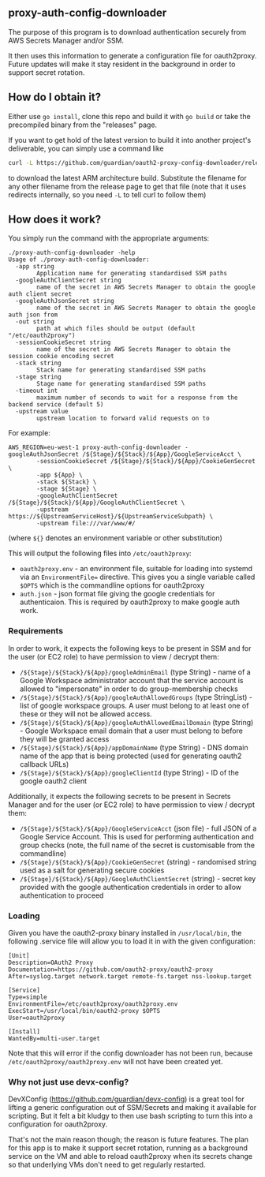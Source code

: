 proxy-auth-config-downloader
----------------------------

The purpose of this program is to download authentication securely from AWS Secrets Manager and/or SSM.

It then uses this information to generate a configuration file for oauth2proxy.  Future updates will make it
stay resident in the background in order to support secret rotation.

## How do I obtain it?

Either use `go install`, clone this repo and build it with `go build` or take the precompiled binary from the
"releases" page.

If you want to get hold of the latest version to build it into another project's deliverable, you can simply use
a command like 

```bash
curl -L https://github.com/guardian/oauth2-proxy-config-downloader/releases/latest/download/oauth2-proxy-config-downloader.aarch64.gz | gunzip > oauth2-proxy-config-downloader 
```

to download the latest ARM architecture build.  Substitute the filename for any other filename from the release page to get
that file (note that it uses redirects internally, so you need `-L` to tell curl to follow them)


## How does it work?

You simply run the command with the appropriate arguments:
```
./proxy-auth-config-downloader -help
Usage of ./proxy-auth-config-downloader:
  -app string
    	Application name for generating standardised SSM paths
  -googleAuthClientSecret string
    	name of the secret in AWS Secrets Manager to obtain the google auth client secret
  -googleAuthJsonSecret string
    	name of the secret in AWS Secrets Manager to obtain the google auth json from
  -out string
    	path at which files should be output (default "/etc/oauth2proxy")
  -sessionCookieSecret string
    	name of the secret in AWS Secrets Manager to obtain the session cookie encoding secret
  -stack string
    	Stack name for generating standardised SSM paths
  -stage string
    	Stage name for generating standardised SSM paths
  -timeout int
    	maximum number of seconds to wait for a response from the backend service (default 5)
  -upstream value
    	upstream location to forward valid requests on to
```

For example:
```
AWS_REGION=eu-west-1 proxy-auth-config-downloader -googleAuthJsonSecret /${Stage}/${Stack}/${App}/GoogleServiceAcct \
        -sessionCookieSecret /${Stage}/${Stack}/${App}/CookieGenSecret \
        -app ${App} \
        -stack ${Stack} \
        -stage ${Stage} \
        -googleAuthClientSecret /${Stage}/${Stack}/${App}/GoogleAuthClientSecret \
        -upstream https://${UpstreamServiceHost}/${UpstreamServiceSubpath} \
        -upstream file:///var/www/#/
```

(where `${}` denotes an environment variable or other substitution)

This will output the following files into `/etc/oauth2proxy`:
- `oauth2proxy.env` - an environment file, suitable for loading into systemd via an `EnvironmentFile=` directive.  This gives
    you a single variable called `$OPTS` which is the commandline options for oauth2proxy
- `auth.json` - json format file giving the google credentials for authenticaion. This is required by oauth2proxy to make
    google auth work.

### Requirements

In order to work, it expects the following keys to be present in SSM and for the user (or EC2 role) to have permission
to view / decrypt them:
- `/${Stage}/${Stack}/${App}/googleAdminEmail` (type String) - name of a Google Workspace administrator account that the service account
is allowed to "impersonate" in order to do group-membership checks
- `/${Stage}/${Stack}/${App}/googleAuthAllowedGroups` (type StringList) - list of google workspace groups. A user must belong to
at least one of these or they will not be allowed access.
- `/${Stage}/${Stack}/${App}/googleAuthAllowedEmailDomain` (type String) - Google Workspace email domain that a user must belong to
before they will be granted access
- `/${Stage}/${Stack}/${App}/appDomainName` (type String) - DNS domain name of the app that is being protected (used for generating
oauth2 callback URLs)
- `/${Stage}/${Stack}/${App}/googleClientId` (type String) - ID of the google oauth2 client

Additionally, it expects the following secrets to be present in Secrets Manager and for the user (or EC2 role) to have
permission to view / decrypt them:

- `/${Stage}/${Stack}/${App}/GoogleServiceAcct` (json file) - full JSON of a Google Service Account. This is used for
performing authentication and group checks (note, the full name of the secret is customisable from the commandline)
- `/${Stage}/${Stack}/${App}/CookieGenSecret` (string) - randomised string used as a salt for generating secure cookies
- `/${Stage}/${Stack}/${App}/GoogleAuthClientSecret` (string) - secret key provided with the google authentication credentials
in order to allow authentication to proceed

### Loading

Given you have the oauth2-proxy binary installed in `/usr/local/bin`,  the following .service file will allow you to load
it in with the given configuration:

```unit file (systemd)
[Unit]
Description=OAuth2 Proxy
Documentation=https://github.com/oauth2-proxy/oauth2-proxy
After=syslog.target network.target remote-fs.target nss-lookup.target

[Service]
Type=simple
EnvironmentFile=/etc/oauth2proxy/oauth2proxy.env
ExecStart=/usr/local/bin/oauth2-proxy $OPTS
User=oauth2proxy

[Install]
WantedBy=multi-user.target
```

Note that this will error if the config downloader has not been run, because `/etc/oauth2proxy/oauth2proxy.env` will not
have been created yet.

### Why not just use devx-config?

DevXConfig (https://github.com/guardian/devx-config) is a great tool for lifting a generic configuration out of SSM/Secrets
and making it available for scripting. But it felt a bit kludgy to then use bash scripting to turn this into a configuration
for oauth2proxy.

That's not the main reason though; the reason is future features.  The plan for this app is to make it support secret 
rotation, running as a background service on the VM and able to reload oauth2proxy when its secrets change so that underlying
VMs don't need to get regularly restarted.